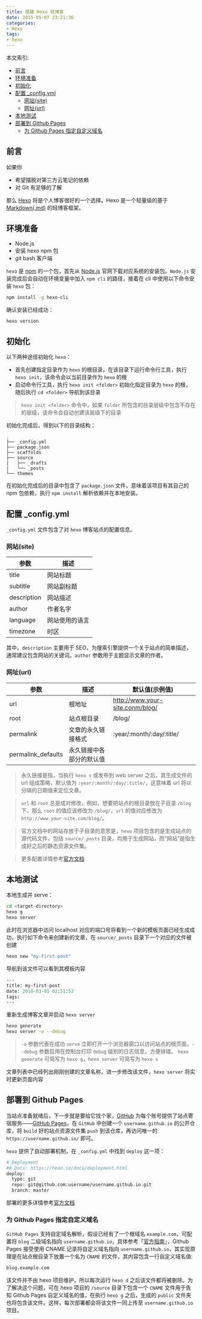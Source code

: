 ```yaml
---
title: 搭建 Hexo 轻博客
date: 2015-05-07 23:21:36
categories: 
- Hexo
tags: 
- hexo
---
```


本文索引:
<!-- TOC -->

- [前言](#前言)
- [环境准备](#环境准备)
- [初始化](#初始化)
- [配置 _config.yml](#配置-_configyml)
    - [网站(site)](#网站site)
    - [网址(url)](#网址url)
- [本地测试](#本地测试)
- [部署到 Github Pages](#部署到-github-pages)
    - [为 Github Pages 指定自定义域名](#为-github-pages-指定自定义域名)

<!-- /TOC -->

## 前言
如果你
- 希望摆脱对第三方云笔记的依赖 
- 对 Git 有足够的了解

那么 [Hexo](https://hexo.io/) 将是个人博客很好的一个选择。Hexo 是一个轻量级的基于 [Markdown(.md)](https://github.com/adam-p/markdown-here/wiki/Markdown-Cheatsheet) 的轻博客框架。

## 环境准备
 - Node.js
 - 安装 hexo npm 包
 - git bash 客户端

`hexo` 是 [npm](https://github.com/npm/npm) 的一个包，首先从 [Node.js](https://nodejs.org/zh-cn/) 官网下载对应系统的安装包。`Node.js` 安装完成后会自动在环境变量中加入 `npm cli` 的路径，接着在 cli 中使用以下命令安装 `hexo` 包：
``` bash
npm install -g hexo-cli
```
确认安装已经成功：
``` bash 
hexo version
```

## 初始化
以下两种途径初始化 `hexo`：
- 首先创建指定目录作为 `hexo` 的根目录，在该目录下运行命令行工具，执行 `hexo init`，该命令会以当前目录作为 `hexo` 的根
- 启动命令行工具，执行 `hexo init <folder>` 初始化指定目录为 `hexo` 的根，随后执行 `cd <folder>` 导航到该目录


> `hexo init <folder>` 命令中，如果 `folder` 所包含的目录层级中包含不存在的层级，该命令会自动创建该层级下的目录

初始化完成后，得到以下的目录结构：
```
.
├── _config.yml
├── package.json
├── scaffolds
├── source
|   ├── _drafts
|   └── _posts
└── themes
```
在初始化完成后的目录中包含了 `package.json` 文件，意味着该项目有其自己的 npm 包依赖，执行 `npm install` 解析依赖并在本地安装。

## 配置 _config.yml
`_config.yml` 文件包含了对 `hexo` 博客站点的配置信息。
### 网站(site)
| 参数        | 描述           |
| ----------- | -------------- |
| title       | 网站标题       |
| subtitle    | 网站副标题     |
| description | 网站描述       |
| author      | 作者名字       |
| language    | 网站使用的语言 |
| timezone    | 时区           |
其中，`description` 主要用于 SEO，为搜索引擎提供一个关于站点的简单描述，通常建议包含网站的关键词。`author` 参数用于主题显示文章的作者。
### 网址(url)
| 参数               | 描述                     | 默认值(示例值)                  |
| ------------------ | ------------------------ | ------------------------------- |
| url                | 根地址                   | http://www.your-site.conm/blog/ |
| root               | 站点根目录               | /blog/                          |
| permalink          | 文章的永久链接格式       | :year/:month/:day/:title/       |
| permalink_defaults | 永久链接中各部分的默认值 |                                 |


> 永久链接是指，当执行 `hexo s` 或发布到 web server 之后，其生成文件的 url 组成策略，默认值为 `:year/:month/:day/:title/`，这意味着 url 将以分隔的日期值来定位文章。


> `url` 和 `root` 总是成对修改，例如，想要把站点的根目录放在子目录 `/blog` 下，那么 `root` 的值应该修改为 `/blog/`，`url` 的值对应修改为 `http://www.your-site.com/blog/`。

> 官方文档中的网站存放于子目录的意思是，`hexo` 项目包含的是生成站点的源代码文件，包括 `source/_posts` 目录，均用于生成网站，而“网站”是指生成好之后的静态资源文件集。

> 更多配置详情参考[官方文档](https://hexo.io/docs/configuration.html)

## 本地测试
本地生成并 serve：
``` bash
cd <target-directory>
hexo g
hexo server
```
此时在浏览器中访问 localhost 对应的端口号将看到一个新的模板页面已经生成成功，执行如下命令来创建新的文章，在 `source/_posts` 目录下一个对应的文件被创建
``` bash
hexo new "my-first-post"
```
导航到该文件可以看到其模板内容

``` ml
---
title: my-first-post
date: 2018-03-01 02:51:53
tags:
---
```
重新生成博客文章并启动 `hexo server`
``` bash
hexo generate
hexo server -o --debug
```

> `-o` 参数代表在成功 `serve` 立即打开一个浏览器窗口以访问站点的根页面，`--debug` 参数启用在控制台打印 `debug` 级别的日志信息，方便排错。
`hexo generate` 可简写为 `hexo g`，`hexo server` 可简写为 `hexo s`

文章列表中已经列出刚刚创建的文章名称，进一步修改该文件，`hexo server` 将实时更新页面内容

## 部署到 Github Pages

当站点准备就绪后，下一步就是要给它找个家，[GitHub](https://github.com/) 为每个账号提供了站点寄宿服务——[GitHub Pages](https://pages.github.com/)，在 `GitHub` 中创建一个 `username.github.io` 的公开仓库，将 `build` 好的站点资源文件集 `push` 到该仓库，再访问唯一的 `https://username.github.io/` 即可。

`hexo` 提供了自动部署机制，在 `_config.yml` 中找到 `deploy` 这一项：
``` bash
# Deployment
## Docs: https://hexo.io/docs/deployment.html
deploy:
  type: git
  repo: git@github.com:username/username.github.io.git
  branch: master
```
部署的更多详情参考[官方文档](https://hexo.io/docs/deployment.html)

### 为 Github Pages 指定自定义域名
`GitHub Pages` 支持自定域名解析，假设已经有了一个根域名 `example.com`，可配置将 `blog` 二级域名指向 `username.github.io`，具体参考「[官方指南](https://help.github.com/articles/using-a-custom-domain-with-github-pages/)」，Github Pages 接受使用 CNAME 记录将自定义域名指向 `username.github.io`，其实现原理是在站点根目录下放置一个名为 `CNAME` 的文件，其内容包含一行自定义域名值:
```bash
blog.example.com
```
该文件并不由 hexo 项目维护，所以每次运行 `hexo d` 之后该文件都将被删除。为了解决这个问题，可在 hexo 项目的 `/source` 目录下包含一个 `CNAME` 文件用于告知 Github Pages 自定义域名的值，在执行 `hexo g` 之后，生成的 `public` 文件夹也将包含该文件。这样，每次部署都会将该文件一同上传至 `username.github.io` 项目。

